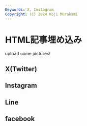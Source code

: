 ```yaml
---
Keywords: X, Instagram
Copyright: (C) 2024 Koji Murakami
---
```


# HTML記事埋め込み

upload some pictures!

## X(Twitter)

## Instagram

## Line

## facebook

